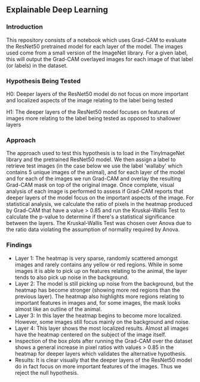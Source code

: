 ## Explainable Deep Learning

### Introduction
This repository consists of a notebook which uses Grad-CAM to evaluate the ResNet50 pretrained model for each layer of the model. The images used come from a small version of the ImageNet library. For a given label, this will output the Grad-CAM overlayed images for each image of that label (or labels) in the dataset.

### Hypothesis Being Tested
H0: Deeper layers of the ResNet50 model do not focus on more important and localized aspects of the image relating to the label being tested

H1: The deeper layers of the ResNet50 model focuses on features of images more relating to the label being tested as opposed to shallower layers

### Approach
The approach used to test this hypothesis is to load in the TinyImageNet library and the pretrained ResNet50 model. We then assign a label to retrieve test images (in the case below we use the label 'wallaby' which contains 5 unique images of the animal), and for each layer of the model and for each of the images we run Grad-CAM and overlay the resulting Grad-CAM mask on top of the original image. Once complete, visual analysis of each image is performed to assess if Grad-CAM reports that deeper layers of the model focus on the important aspects of the image. For statistical analysis, we calculate the ratio of pixels in the heatmap produced by Grad-CAM that have a value > 0.85 and run the Kruskal-Wallis Test to calculate the p-value to determine if there's a statistical significance between the layers. The Kruskal-Wallis Test was chosen over Anova due to the ratio data violating the assumption of normality required by Anova.

### Findings
- Layer 1: The heatmap is very sparse, randomly scattered amongst images and rarely contains any yellow or red regions. While in some images it is able to pick up on features relating to the animal, the layer tends to also pick up noise in the background.
- Layer 2: The model is still picking up noise from the background, but the heatmap has become stronger (showing more red regions than the previous layer). The heatmap also highlights more regions relating to important features in images and, for some images, the mask looks almost like an outline of the animal. 
- Layer 3: In this layer the heatmap begins to become more localized. However, some images still focus mainly on the background and noise.
- Layer 4: This layer shows the most localized results. Almost all images have the heatmap centered on the subject of the image itself.
- Inspection of the box plots after running the Grad-CAM over the dataset shows a general increase in pixel ratios with values > 0.85 in the heatmap for deeper layers which validates the alternative hypothesis. 
- Results: It is clear visually that the deeper layers of the ResNet50 model do in fact focus on more important features of the images. Thus we reject the null hypothesis.

